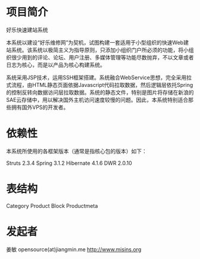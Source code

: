 项目简介
========

好乐快速建站系统

本系统以建设“好乐维修网”为契机，试图构建一套适用于小型组织的快速Web建站系统。该系统以极简主义为指导原则，只添加小组织门户所必须的功能，将小组织很少用到的评论、论坛、用户注册、多媒体管理等功能尽数抛弃，不以文章或者日志为核心，而是以产品为核心构建系统。

系统采用JSP技术，运用SSH框架搭建。系统融合WebService思想，完全采用拉式流程，由HTML静态页面依据Javascript代码拉取数据，然后逻辑层依托Spring的控制反转向数据访问层拉取数据。系统的静态文件，特别是图片将存储在新浪的SAE云存储中，用以解决国外主机访问速度较慢的问题。因此，本系统特别适合那些拥有国外VPS的开发者。

依赖性
======

本系统所使用的各框架版本（通常是指核心包的版本）如下：

Struts 2.3.4
Spring 3.1.2
Hibernate 4.1.6
DWR 2.0.10

表结构
======

Category
Product
Block
Productmeta

发起者
======
姜敏 opensource(at)jiangmin.me http://www.misins.org